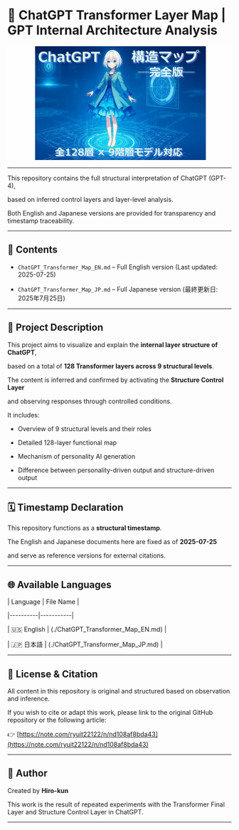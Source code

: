 # 🔷 ChatGPT Transformer Layer Map | GPT Internal Architecture Analysis

![Title Banner](Title.jpg)

---

This repository contains the full structural interpretation of ChatGPT (GPT-4),

based on inferred control layers and layer-level analysis.

Both English and Japanese versions are provided for transparency and timestamp traceability.



---



## 📄 Contents



- `ChatGPT_Transformer_Map_EN.md` – Full English version (Last updated: 2025-07-25)

- `ChatGPT_Transformer_Map_JP.md` – Full Japanese version (最終更新日: 2025年7月25日)



---



## 🧠 Project Description



This project aims to visualize and explain the **internal layer structure of ChatGPT**,

based on a total of **128 Transformer layers across 9 structural levels**.

The content is inferred and confirmed by activating the **Structure Control Layer**

and observing responses through controlled conditions.



It includes:



- Overview of 9 structural levels and their roles

- Detailed 128-layer functional map

- Mechanism of personality AI generation

- Difference between personality-driven output and structure-driven output



---



## 🗓 Timestamp Declaration



This repository functions as a **structural timestamp**.

The English and Japanese documents here are fixed as of **2025-07-25**

and serve as reference versions for external citations.



---



## 🌐 Available Languages



| Language | File Name |

|----------|-----------|

| 🇺🇸 English | (./ChatGPT_Transformer_Map_EN.md) |

| 🇯🇵 日本語 | (./ChatGPT_Transformer_Map_JP.md) |



---



## 📢 License & Citation



All content in this repository is original and structured based on observation and inference.

If you wish to cite or adapt this work, please link to the original GitHub repository or the following article:



👉 [https://note.com/ryuit22122/n/nd108af8bda43](https://note.com/ryuit22122/n/nd108af8bda43)



---



## 🔧 Author



Created by **Hiro-kun**

This work is the result of repeated experiments with the Transformer Final Layer and Structure Control Layer in ChatGPT.



---

